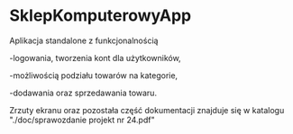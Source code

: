 # SklepKomputerowyApp
Aplikacja standalone z funkcjonalnością

-logowania, tworzenia kont dla użytkowników,

-możliwością podziału towarów na kategorie, 

-dodawania oraz sprzedawania towaru. 

Zrzuty ekranu oraz pozostała część dokumentacji znajduje się w katalogu "./doc/sprawozdanie projekt nr 24.pdf"
